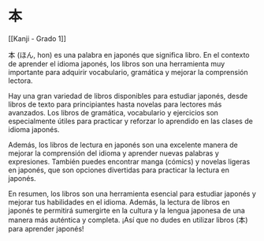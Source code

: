 # 本

[[Kanji - Grado 1]]

本 (ほん, hon) es una palabra en japonés que significa libro. En el contexto de aprender el idioma japonés, los libros son una herramienta muy importante para adquirir vocabulario, gramática y mejorar la comprensión lectora. 

Hay una gran variedad de libros disponibles para estudiar japonés, desde libros de texto para principiantes hasta novelas para lectores más avanzados. Los libros de gramática, vocabulario y ejercicios son especialmente útiles para practicar y reforzar lo aprendido en las clases de idioma japonés.

Además, los libros de lectura en japonés son una excelente manera de mejorar la comprensión del idioma y aprender nuevas palabras y expresiones. También puedes encontrar manga (cómics) y novelas ligeras en japonés, que son opciones divertidas para practicar la lectura en japonés.

En resumen, los libros son una herramienta esencial para estudiar japonés y mejorar tus habilidades en el idioma. Además, la lectura de libros en japonés te permitirá sumergirte en la cultura y la lengua japonesa de una manera más auténtica y completa. ¡Así que no dudes en utilizar libros (本) para aprender japonés!
